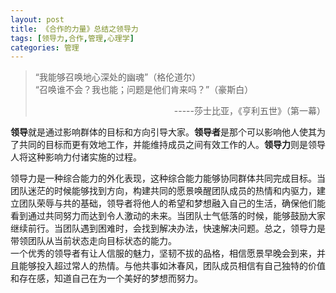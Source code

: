 ```yaml
---
layout: post
title: 《合作的力量》总结之领导力
tags: [领导力,合作,管理,心理学]
categories: 管理
---
```


> “我能够召唤地心深处的幽魂”（格伦道尔）  
> “召唤谁不会？我也能；问题是他们肯来吗？”（豪斯白）  
>  <p align="right">-----莎士比亚，《亨利五世》（第一幕）</p>

**领导**就是通过影响群体的目标和方向引导大家。**领导者**是那个可以影响他人使其为了共同的目标而更有效地工作，并能维持成员之间有效工作的人。**领导力**则是领导人将这种影响力付诸实施的过程。

领导力是一种综合能力的外化表现，这种综合能力能够协同群体共同完成目标。当团队迷茫的时候能够找到方向，构建共同的愿景唤醒团队成员的热情和内驱力，建立团队荣辱与共的基础，领导者将他人的希望和梦想融入自己的生活，确保他们能看到通过共同努力而达到令人激动的未来。当团队士气低落的时候，能够鼓励大家继续前行。当团队遇到困难时，会找到解决办法，快速解决问题。总之，领导力是带领团队从当前状态走向目标状态的能力。  
一个优秀的领导者有让人信服的魅力，坚韧不拔的品格，相信愿景早晚会到来，并且能够投入超过常人的热情。与他共事如沐春风，团队成员相信有自己独特的价值和存在感，知道自己在为一个美好的梦想而努力。










